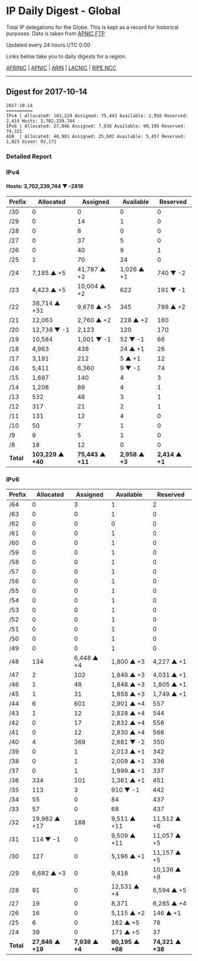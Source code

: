 # IP Daily Digest - Global

Total IP delegations for the Globe. This is kept as a record for historical purposes. Data is taken from [APNIC FTP](https://ftp.apnic.net/)

Updated every 24 hours UTC 0:00

Links below take you to daily digests for a region.

[AFRINIC](./archives/AFRINIC/) | [APNIC](./archives/APNIC/) | [ARIN](./archives/ARIN/) | [LACNIC](./archives/LACNIC/) | [RIPE NCC](./archives/RIPE_NCC/)

---

## Digest for 2017-10-14
```
2017-10-14
==========
IPv4 | Allocated: 103,229 Assigned: 75,443 Available: 2,958 Reserved: 2,414 Hosts: 3,702,239,744
IPv6 | Allocated: 27,846 Assigned: 7,938 Available: 90,195 Reserved: 74,321
ASN  | Allocated: 48,981 Assigned: 25,602 Available: 5,457 Reserved: 1,823 Given: 93,171
```

### Detailed Report

### IPv4

#### Hosts: **3,702,239,744 ▼ -2816**

| Prefix | Allocated | Assigned | Available | Reserved |
| ----- | ----- | ----- | ----- | ----- |
| /30 | 0 | 0 | 0 | 0 |
| /29 | 0 | 14 | 1 | 0 |
| /28 | 0 | 8 | 0 | 0 |
| /27 | 0 | 37 | 5 | 0 |
| /26 | 0 | 40 | 9 | 1 |
| /25 | 1 | 70 | 24 | 0 |
| /24 | 7,185 ▲ +5 | 41,787 ▲ +3 | 1,026 ▲ +1 | 740 ▼ -2 |
| /23 | 4,423 ▲ +5 | 10,004 ▲ +2 | 622 | 191 ▼ -1 |
| /22 | 38,714 ▲ +31 | 9,678 ▲ +5 | 345 | 789 ▲ +2 |
| /21 | 12,063 | 2,760 ▲ +2 | 228 ▲ +2 | 160 |
| /20 | 12,738 ▼ -1 | 2,123 | 120 | 170 |
| /19 | 10,584 | 1,001 ▼ -1 | 52 ▼ -1 | 66 |
| /18 | 4,963 | 438 | 24 ▲ +1 | 26 |
| /17 | 3,191 | 212 | 5 ▲ +1 | 12 |
| /16 | 5,411 | 6,360 | 9 ▼ -1 | 74 |
| /15 | 1,687 | 140 | 4 | 3 |
| /14 | 1,208 | 89 | 4 | 1 |
| /13 | 532 | 48 | 3 | 1 |
| /12 | 317 | 21 | 2 | 1 |
| /11 | 131 | 12 | 4 | 0 |
| /10 | 50 | 7 | 1 | 0 |
| /9 | 9 | 5 | 1 | 0 |
| /8 | 18 | 12 | 0 | 0 |
| **Total** | **103,229 ▲ +40** | **75,443 ▲ +11** | **2,958 ▲ +3** | **2,414 ▲ +1** |

### IPv6

| Prefix | Allocated | Assigned | Available | Reserved |
| ----- | ----- | ----- | ----- | ----- |
| /64 | 0 | 3 | 1 | 2 |
| /63 | 0 | 0 | 1 | 0 |
| /62 | 0 | 0 | 0 | 0 |
| /61 | 0 | 0 | 1 | 0 |
| /60 | 0 | 0 | 1 | 0 |
| /59 | 0 | 0 | 1 | 0 |
| /58 | 0 | 0 | 1 | 0 |
| /57 | 0 | 0 | 1 | 0 |
| /56 | 0 | 0 | 1 | 0 |
| /55 | 0 | 0 | 1 | 0 |
| /54 | 0 | 0 | 1 | 0 |
| /53 | 0 | 0 | 1 | 0 |
| /52 | 0 | 0 | 1 | 0 |
| /51 | 0 | 0 | 1 | 0 |
| /50 | 0 | 0 | 1 | 0 |
| /49 | 0 | 0 | 1 | 0 |
| /48 | 134 | 6,448 ▲ +4 | 1,800 ▲ +3 | 4,227 ▲ +1 |
| /47 | 2 | 102 | 1,848 ▲ +3 | 4,031 ▲ +1 |
| /46 | 1 | 48 | 1,848 ▲ +3 | 1,805 ▲ +1 |
| /45 | 1 | 31 | 1,858 ▲ +3 | 1,749 ▲ +1 |
| /44 | 6 | 601 | 2,901 ▲ +4 | 557 |
| /43 | 1 | 12 | 2,828 ▲ +4 | 544 |
| /42 | 0 | 17 | 2,832 ▲ +4 | 556 |
| /41 | 0 | 12 | 2,830 ▲ +4 | 566 |
| /40 | 4 | 369 | 2,681 ▼ -2 | 350 |
| /39 | 0 | 1 | 2,013 ▲ +1 | 342 |
| /38 | 0 | 1 | 2,009 ▲ +1 | 336 |
| /37 | 0 | 1 | 1,999 ▲ +1 | 337 |
| /36 | 334 | 101 | 1,361 ▲ +1 | 451 |
| /35 | 113 | 3 | 910 ▼ -1 | 442 |
| /34 | 55 | 0 | 84 | 437 |
| /33 | 57 | 0 | 68 | 437 |
| /32 | 19,982 ▲ +17 | 188 | 9,511 ▲ +11 | 11,512 ▲ +6 |
| /31 | 114 ▼ -1 | 0 | 9,509 ▲ +11 | 11,057 ▲ +5 |
| /30 | 127 | 0 | 5,196 ▲ +1 | 11,157 ▲ +5 |
| /29 | 6,682 ▲ +3 | 0 | 9,418 | 10,136 ▲ +8 |
| /28 | 91 | 0 | 12,531 ▲ +4 | 6,594 ▲ +5 |
| /27 | 19 | 0 | 8,371 | 6,285 ▲ +4 |
| /26 | 16 | 0 | 5,115 ▲ +2 | 146 ▲ +1 |
| /25 | 6 | 0 | 162 ▲ +5 | 78 |
| /24 | 39 | 0 | 171 ▲ +5 | 37 |
| **Total** | **27,846 ▲ +19** | **7,938 ▲ +4** | **90,195 ▲ +68** | **74,321 ▲ +38** |
